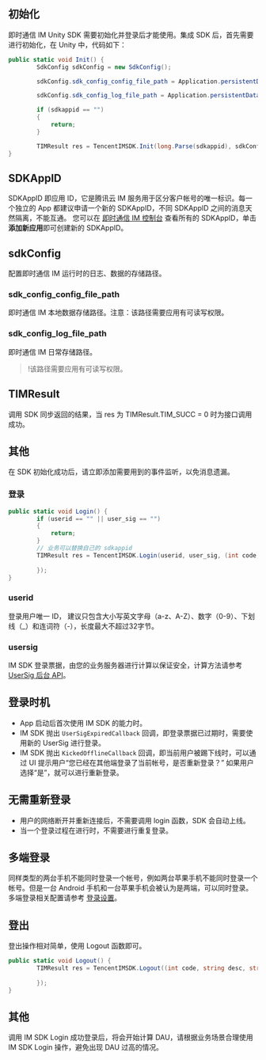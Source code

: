 ## 初始化

即时通信 IM Unity SDK 需要初始化并登录后才能使用。集成 SDK 后，首先需要进行初始化，在 Unity 中，代码如下：

```c#
public static void Init() {
        SdkConfig sdkConfig = new SdkConfig();

        sdkConfig.sdk_config_config_file_path = Application.persistentDataPath + "/TIM-Config";

        sdkConfig.sdk_config_log_file_path = Application.persistentDataPath + "/TIM-Log";

        if (sdkappid == "")
        {
            return;
        }

        TIMResult res = TencentIMSDK.Init(long.Parse(sdkappid), sdkConfig);
}
```

## SDKAppID

SDKAppID 即应用 ID，它是腾讯云 IM 服务用于区分客户帐号的唯一标识。每一个独立的 App 都建议申请一个新的 SDKAppID，不同 SDKAppID 之间的消息天然隔离，不能互通。
您可以在 [即时通信 IM 控制台](https://console.cloud.tencent.com/im) 查看所有的 SDKAppID，单击**添加新应用**即可创建新的 SDKAppID。

## sdkConfig

配置即时通信 IM 运行时的日志、数据的存储路径。

### sdk_config_config_file_path

即时通信 IM 本地数据存储路径。注意：该路径需要应用有可读写权限。

### sdk_config_log_file_path

即时通信 IM 日常存储路径。
>!该路径需要应用有可读写权限。

## TIMResult

调用 SDK 同步返回的结果，当 res 为 TIMResult.TIM_SUCC = 0 时为接口调用成功。

## 其他

在 SDK 初始化成功后，请立即添加需要用到的事件监听，以免消息遗漏。

### 登录

```c#
public static void Login() {
        if (userid == "" || user_sig == "")
        {
            return;
        }
        // 业务可以替换自己的 sdkappid
        TIMResult res = TencentIMSDK.Login(userid, user_sig, (int code, string desc, string json_param, string user_data)=>{
          
        });
}
```

### userid

登录用户唯一 ID， 建议只包含大小写英文字母（a-z、A-Z）、数字（0-9）、下划线（_）和连词符（-），长度最大不超过32字节。

### usersig

IM SDK 登录票据，由您的业务服务器进行计算以保证安全，计算方法请参考 [UserSig 后台 API](https://cloud.tencent.com/document/product/269/32688)。

## 登录时机

- App 启动后首次使用 IM SDK 的能力时。
- IM SDK 抛出 `UserSigExpiredCallback` 回调，即登录票据已过期时，需要使用新的 UserSig 进行登录。
- IM SDK 抛出 `KickedOfflineCallback` 回调，即当前用户被踢下线时，可以通过 UI 提示用户“您已经在其他端登录了当前帐号，是否重新登录？” 如果用户选择“是”，就可以进行重新登录。

## 无需重新登录

- 用户的网络断开并重新连接后，不需要调用 login 函数，SDK 会自动上线。
- 当一个登录过程在进行时，不需要进行重复登录。

## 多端登录

同样类型的两台手机不能同时登录一个帐号，例如两台苹果手机不能同时登录一个帐号。但是一台 Android 手机和一台苹果手机会被认为是两端，可以同时登录。多端登录相关配置请参考 [登录设置](https://cloud.tencent.com/document/product/269/38656#.E7.99.BB.E5.BD.95.E8.AE.BE.E7.BD.AE)。

## 登出

登出操作相对简单，使用 Logout 函数即可。

```c#
public static void Logout() {
        TIMResult res = TencentIMSDK.Logout((int code, string desc, string json_param, string user_data)=>{
        
        });
}
```



## 其他

调用 IM SDK Login 成功登录后，将会开始计算 DAU，请根据业务场景合理使用 IM SDK Login 操作，避免出现 DAU 过高的情况。

